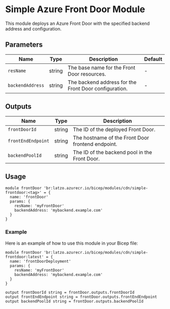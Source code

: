 # Simple Azure Front Door Module

This module deploys an Azure Front Door with the specified backend address and configuration.

## Parameters

| Name             | Type   | Description                                      | Default |
|------------------|--------|--------------------------------------------------|---------|
| `resName`        | string | The base name for the Front Door resources.      | -       |
| `backendAddress` | string | The backend address for the Front Door configuration. | -       |

## Outputs

| Name              | Type   | Description                                         |
|-------------------|--------|-----------------------------------------------------|
| `frontDoorId`     | string | The ID of the deployed Front Door.                  |
| `frontEndEndpoint`| string | The hostname of the Front Door frontend endpoint.   |
| `backendPoolId`   | string | The ID of the backend pool in the Front Door.       |

## Usage

```
module frontDoor 'br:latzo.azurecr.io/bicep/modules/cdn/simple-frontdoor:<tag>' = {
  name: 'frontDoor'
  params: {
    resName: 'myFrontDoor'
    backendAddress: 'mybackend.example.com'
  }
}
```

### Example

Here is an example of how to use this module in your Bicep file:

```
module frontDoor 'br:latzo.azurecr.io/bicep/modules/cdn/simple-frontdoor:latest' = {
  name: 'frontDoorDeployment'
  params: {
    resName: 'myFrontDoor'
    backendAddress: 'mybackend.example.com'
  }
}

output frontDoorId string = frontDoor.outputs.frontDoorId
output frontEndEndpoint string = frontDoor.outputs.frontEndEndpoint
output backendPoolId string = frontDoor.outputs.backendPoolId
```